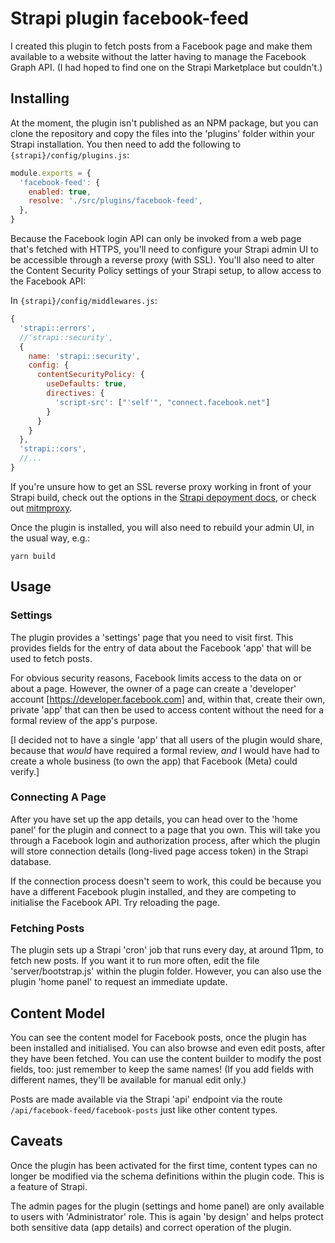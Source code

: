 # Strapi plugin facebook-feed

I created this plugin to fetch posts from a Facebook page and make them available to a website without the latter having to manage the Facebook Graph API. (I had hoped to find one on the Strapi Marketplace but couldn't.)

## Installing

At the moment, the plugin isn't published as an NPM package, but you can clone the repository and copy the files into the 'plugins' folder within your Strapi installation. You then need to add the following to `{strapi}/config/plugins.js`:

```js
module.exports = {
  'facebook-feed': {
    enabled: true,
    resolve: './src/plugins/facebook-feed',
  },
}
```

Because the Facebook login API can only be invoked from a web page that's fetched with HTTPS, you'll need to configure your Strapi admin UI to be accessible through a reverse proxy (with SSL). You'll also need to alter the Content Security Policy settings of your Strapi setup, to allow access to the Facebook API:

In `{strapi}/config/middlewares.js`:

```js
{
  'strapi::errors',
  //'strapi::security',
  {
    name: 'strapi::security',
    config: {
      contentSecurityPolicy: {
        useDefaults: true,
        directives: {
          'script-src': ["'self'", "connect.facebook.net"]
        }
      }
    }
  },
  'strapi::cors',
  //...
}
```

If you're unsure how to get an SSL reverse proxy working in front of your Strapi build, check out the options in the [Strapi depoyment docs](https://docs.strapi.io/dev-docs/deployment/optional-software-guides), or check out [mitmproxy](https://mitmproxy.org).

Once the plugin is installed, you will also need to rebuild your admin UI, in the usual way, e.g.:

```
yarn build
```

## Usage

### Settings

The plugin provides a 'settings' page that you need to visit first. This provides fields for the entry of data about the Facebook 'app' that will be used to fetch posts.

For obvious security reasons, Facebook limits access to the data on or about a page. However, the owner of a page can create a 'developer' account [https://developer.facebook.com] and, within that, create their own, private 'app' that can then be used to access content without the need for a formal review of the app's purpose.

\[I decided not to have a single 'app' that all users of the plugin would share, because that _would_ have required a formal review, _and_ I would have had to create a whole business (to own the app) that Facebook (Meta) could verify.\]

### Connecting A Page

After you have set up the app details, you can head over to the 'home panel' for the plugin and connect to a page that you own. This will take you through a Facebook login and authorization process, after which the plugin will store connection details (long-lived page access token) in the Strapi database.

If the connection process doesn't seem to work, this could be because you have a different Facebook plugin installed, and they are competing to initialise the Facebook API. Try reloading the page.

### Fetching Posts

The plugin sets up a Strapi 'cron' job that runs every day, at around 11pm, to fetch new posts. If you want it to run more often, edit the file 'server/bootstrap.js' within the plugin folder. However, you can also use the plugin 'home panel' to request an immediate update.

## Content Model

You can see the content model for Facebook posts, once the plugin has been installed and initialised. You can also browse and even edit posts, after they have been fetched. You can use the content builder to modify the post fields, too: just remember to keep the same names! (If you add fields with different names, they'll be available for manual edit only.)

Posts are made available via the Strapi 'api' endpoint via the route `/api/facebook-feed/facebook-posts` just like other content types.

## Caveats

Once the plugin has been activated for the first time, content types can no longer be modified via the schema definitions within the plugin code. This is a feature of Strapi.

The admin pages for the plugin (settings and home panel) are only available to users with 'Administrator' role. This is again 'by design' and helps protect both sensitive data (app details) and correct operation of the plugin.
